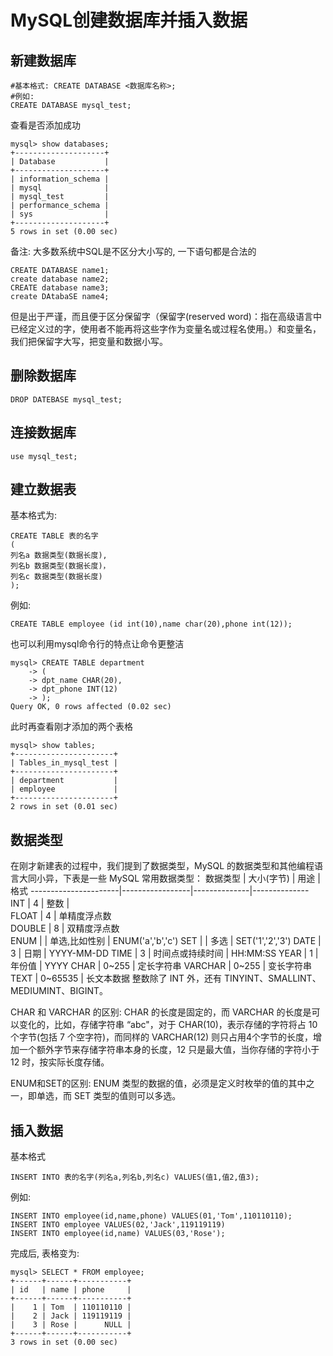 # MySQL创建数据库并插入数据
## 新建数据库
```
#基本格式: CREATE DATABASE <数据库名称>;
#例如:
CREATE DATABASE mysql_test;
```
查看是否添加成功
```
mysql> show databases;
+--------------------+
| Database           |
+--------------------+
| information_schema |
| mysql              |
| mysql_test         |
| performance_schema |
| sys                |
+--------------------+
5 rows in set (0.00 sec)
```
备注:
大多数系统中SQL是不区分大小写的, 一下语句都是合法的
```
CREATE DATABASE name1;
create database name2;
CREATE database name3;
create DAtabaSE name4;
```
但是出于严谨，而且便于区分保留字（保留字(reserved word)：指在高级语言中已经定义过的字，使用者不能再将这些字作为变量名或过程名使用。）和变量名，我们把保留字大写，把变量和数据小写。

## 删除数据库
```
DROP DATEBASE mysql_test;
```

## 连接数据库
```
use mysql_test;
```

## 建立数据表
基本格式为:
```
CREATE TABLE 表的名字
(
列名a 数据类型(数据长度),
列名b 数据类型(数据长度)，
列名c 数据类型(数据长度)
);
```
例如:
```
CREATE TABLE employee (id int(10),name char(20),phone int(12));
```
也可以利用mysql命令行的特点让命令更整洁
```
mysql> CREATE TABLE department
    -> (
    -> dpt_name CHAR(20),
    -> dpt_phone INT(12)
    -> );
Query OK, 0 rows affected (0.02 sec)
```
此时再查看刚才添加的两个表格
```
mysql> show tables;
+----------------------+
| Tables_in_mysql_test |
+----------------------+
| department           |
| employee             |
+----------------------+
2 rows in set (0.01 sec)
```
## 数据类型
在刚才新建表的过程中，我们提到了数据类型，MySQL 的数据类型和其他编程语言大同小异，下表是一些 MySQL 常用数据类型：
数据类型                 |  大小(字节)        |   用途         |   格式
----------------------|-----------------|--------------|--------------
INT	| 4 |	整数 |   
FLOAT | 	4 | 	单精度浮点数	
DOUBLE | 	8 | 	双精度浮点数	
ENUM	|	 | 单选,比如性别	| ENUM('a','b','c')
SET	|   |	多选 | 	SET('1','2','3')
DATE	| 3 | 	日期 |	YYYY-MM-DD
TIME | 	3	| 时间点或持续时间	 | HH:MM:SS
YEAR | 1 | 年份值 | YYYY
CHAR | 	0~255 | 定长字符串
VARCHAR | 	0~255 | 	变长字符串
TEXT	| 0~65535 |	长文本数据
整数除了 INT 外，还有 TINYINT、SMALLINT、MEDIUMINT、BIGINT。

CHAR 和 VARCHAR 的区别: CHAR 的长度是固定的，而 VARCHAR 的长度是可以变化的，比如，存储字符串 “abc"，对于 CHAR(10)，表示存储的字符将占 10 个字节(包括 7 个空字符)，而同样的 VARCHAR(12) 则只占用4个字节的长度，增加一个额外字节来存储字符串本身的长度，12 只是最大值，当你存储的字符小于 12 时，按实际长度存储。

ENUM和SET的区别: ENUM 类型的数据的值，必须是定义时枚举的值的其中之一，即单选，而 SET 类型的值则可以多选。

## 插入数据
基本格式
```
INSERT INTO 表的名字(列名a,列名b,列名c) VALUES(值1,值2,值3);
```
例如:
```
INSERT INTO employee(id,name,phone) VALUES(01,'Tom',110110110);
INSERT INTO employee VALUES(02,'Jack',119119119)
INSERT INTO employee(id,name) VALUES(03,'Rose');
```
完成后, 表格变为:
```
mysql> SELECT * FROM employee;
+------+------+-----------+
| id   | name | phone     |
+------+------+-----------+
|    1 | Tom  | 110110110 |
|    2 | Jack | 119119119 |
|    3 | Rose |      NULL |
+------+------+-----------+
3 rows in set (0.00 sec)
```



